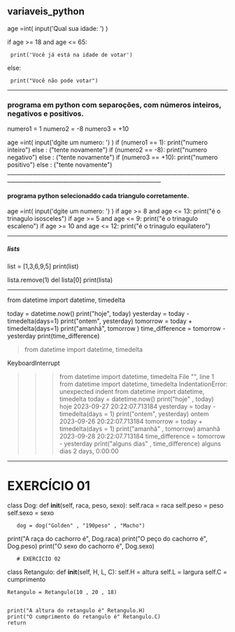 ## variaveis_python                                      
                                                            
age =int( input('Qual sua idade: ') )                 

if age >= 18 and age <= 65:                              
                                                      
     print('Você já está na idade de votar')             
                                                      
else:                                                   
                                                      
     print("Você não pode votar")                        

________________________________________________________________________________________________________________________________________
### programa em python com separoções, com números inteiros, negativos e positivos.

numero1 = 1
numero2 = -8
numero3 = +10 

age =int( input('dgite um numero: ') )
if (numero1 == 1):
    print("numero inteiro")
else :
    ("tente novamente")
if (numero2 == -8):
    print("numero negativo")
else :
    ("tente novamente")
if (numero3 == +10):
    print("numero positivo")
else :
    ("tente novamente")
    _____________________________________________________________________________________________________________________________________

  #### programa python selecionaddo cada triangulo corretamente.

  age =int( input('dgite um numero: ') )
if age >= 8 and age <= 13:
    print("é o trinagulo isosceles")
if age >= 5 and  age <= 9:
    print("é o trinagulo escaleno")
if age >= 10 and  age <= 12:
    print("é o trinagulo equilatero")    
________________________________________________________________________________________________________________________________________
##### lists
list = [1,3,6,9,5]
print(list)

lista.remove(1)
del lista[0]
print(lista)
____________________________________________________________________________________________________________
from datetime import datetime, timedelta

today = datetime.now() 
        print("hoje", today)
   yesterday = today - timedelta(days=1)
        print("ontem", yesterday)
   tomorrow = today + timedelta(days=1)
        print("amanhã", tomorrow )
   time_difference = tomorrow - yesterday
        print(time_difference)



> from datetime import datetime, timedelta
>>>
KeyboardInterrupt
>>>  from datetime import datetime, timedelta
  File "<stdin>", line 1
    from datetime import datetime, timedelta
IndentationError: unexpected indent
>>> from datetime import datetime, timedelta
>>> today = datetime.now()
>>> print("hoje" , today)
hoje 2023-09-27 20:22:07.713184
>>> yesterday = today - timedelta(days = 1)
>>> print("ontem", yesterday)
ontem 2023-09-26 20:22:07.713184
>>> tomorrow = today + timedelta(days = 1)
>>> print("amanhã" , tomorrow)
amanhã 2023-09-28 20:22:07.713184
>>> time_difference = tomorrow - yesterday
>>> print("alguns dias" , time_difference)
alguns dias 2 days, 0:00:00
>>>

__________________________________________________________________________________________________
# EXERCÍCIO 01

class Dog:
   def __init__(self, raca, peso, sexo):
       self.raca = raca
       self.peso = peso
       self.sexo = sexo
       
       dog = dog("Golden" , "190peso" , "Macho")
       
print("A raça do cachorro é", Dog.raca)
print("O peço do cachorro é", Dog.peso)
print("O sexo do cachorro é", Dog.sexo)
       
       
       # EXERCÍCIO 02
       
class Retangulo:
    def __init__(self, H, L, C):
            self.H = altura
            self.L = largura
            self.C = cumprimento
            
    Retangulo = Retangulo(10 , 20 , 18)
    
    
    print("A altura do retangulo é" Retangulo.H)
    print("O cumprimento do retangulo é" Retangulo.C) 
    return 
